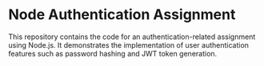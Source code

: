 # Node Authentication Assignment

This repository contains the code for an authentication-related assignment using Node.js. It demonstrates the implementation of user authentication features such as password hashing and JWT token generation.
